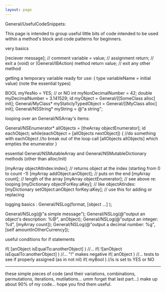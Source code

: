 ```yaml
---
layout: page
---
```


General/UsefulCodeSnippets:

This page is intended to group useful little bits of code intended to be used within a method's block and code patterns for beginners.

very basics
    
[reciever message];
// comment
variable = value; // assignment
return; // exit a (void) or (General/IBAction) method
return value; // exit any other method


getting a temporary variable ready for use: ( type variableName = initial value) (note the essential types)
    
BOOL myYesNo = YES; // or NO
int myNonDecimalNumber = 42;
double myDecimalNumber = 3.141529;
id myObject = General/[[SomeClass alloc] init];
General/MyClass* myStaticlyTypedObject = General/[[MyClass alloc] init];
General/NSString* myString = @"a string";


looping over an General/NSArray's items:
    
General/NSEnumerator* allObjects = [theArray objectEnumerator];
id eachObject;
while(eachObject = [allObjects nextObject]) {
    //do something with eachObject
    //to break out of the loop call [allObjects allObjects] which empties the enumerator
}


essential General/NSMutableArray and General/NSMutableDictionary methods (other than alloc/init)
    
[myArray objectAtIndex:index]; // returns object at the index (starting from 0 to count -1)
[myArray addObject:anObject]; // puts on the end
[myArray count]; // length of the array
[myArray objectEnumerator]; // see above re: looping
[myDictionary objectForKey:aKey]; // like objectAtIndex:
[myDictionary setObject:anObject forKey:aKey]; // use this for adding or replacing


logging basics : General/NSLog(format, [object ...] );
    
General/NSLog(@"a simple message");
General/NSLog(@"output an object's description: %@", anObject);
General/NSLog(@"output an integer: %d", [myArray count]);
General/NSLog(@"output a decimal number: %g", [self amountInOtherCurrency]);


useful conditions for if statements
    
if( [anObject isEqualTo:anotherObject] ) //...
if( ![anObject isEqualTo:anotherObject] )  //... "!" makes negative
if( anObject ) //... tests to see if properly assigned (as in not nil)
if( myBool ) //is is set to YES or NO



----

these simple pieces of code (and their variations, combinations, permutations, iterations, mutilations... umm forget that last part...) make up about 90% of my code... hope you find them useful.